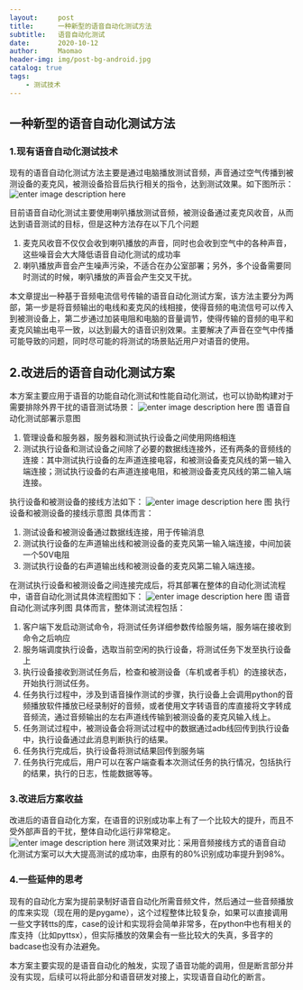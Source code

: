 ```yaml
---
layout:     post
title:      一种新型的语音自动化测试方法
subtitle:   语音自动化测试
date:       2020-10-12
author:     Maomao
header-img: img/post-bg-android.jpg
catalog: true
tags:
    - 测试技术
---
```



## 一种新型的语音自动化测试方法




### 1.现有语音自动化测试技术
现有的语音自动化测试方法主要是通过电脑播放测试音频，声音通过空气传播到被测设备的麦克风，被测设备拾音后执行相关的指令，达到测试效果。如下图所示：
 ![enter image description here](https://raw.githubusercontent.com/limaolliang/limaolliang.github.io/master/img/post-res-AudioTest/1.png)


目前语音自动化测试主要使用喇叭播放测试音频，被测设备通过麦克风收音，从而达到语音测试的目标，但是这种方法存在以下几个问题

 1. 麦克风收音不仅仅会收到喇叭播放的声音，同时也会收到空气中的各种声音，这些噪音会大大降低语音自动化测试的成功率
 2. 喇叭播放声音会产生噪声污染，不适合在办公室部署；另外，多个设备需要同时测试的时候，喇叭播放的声音会产生交叉干扰。

本文章提出一种基于音频电流信号传输的语音自动化测试方案，该方法主要分为两部，第一步是将音频输出的电线和麦克风的线相接，使得音频的电流信号可以传入到被测设备上，第二步通过加装电阻和电脑的音量调节，使得传输的音频的电平和麦克风输出电平一致，以达到最大的语音识别效果。主要解决了声音在空气中传播可能导致的问题，同时尽可能的将测试的场景贴近用户对语音的使用。

## 2.改进后的语音自动化测试方案
本方案主要应用于语音的功能自动化测试和性能自动化测试，也可以协助构建对于需要排除外界干扰的语音测试场景：
![enter image description here](https://raw.githubusercontent.com/limaolliang/limaolliang.github.io/master/img/post-res-AudioTest/2.png)
图 语音自动化测试部署示意图

 1. 管理设备和服务器，服务器和测试执行设备之间使用网络相连
 2. 测试执行设备和测试设备之间除了必要的数据线连接外，还有两条的音频线的连接：其中测试执行设备的左声道连接电容，和被测设备麦克风线的第一输入端连接；测试执行设备的右声道连接电阻，和被测设备麦克风线的第二输入端连接。

执行设备和被测设备的接线方法如下：
![enter image description here](https://raw.githubusercontent.com/limaolliang/limaolliang.github.io/master/img/post-res-AudioTest/3.png)
图 执行设备和被测设备的接线示意图
具体而言：

 1. 测试设备和被测设备通过数据线连接，用于传输消息
 2. 测试执行设备的左声道输出线和被测设备的麦克风第一输入端连接，中间加装一个50V电阻
 3. 测试执行设备的右声道输出线和被测设备的麦克风第二输入端连接。

在测试执行设备和被测设备之间连接完成后，将其部署在整体的自动化测试流程中，语音自动化测试具体流程图如下：
![enter image description here](https://raw.githubusercontent.com/limaolliang/limaolliang.github.io/master/img/post-res-AudioTest/4.png)
图 语音自动化测试序列图
具体而言，整体测试流程包括：

 1. 客户端下发启动测试命令，将测试任务详细参数传给服务端，服务端在接收到命令之后响应
 2. 服务端调度执行设备，选取当前空闲的执行设备，将测试任务下发至执行设备上
 3. 执行设备接收到测试任务后，检查和被测设备（车机或者手机）的连接状态，开始执行测试任务。
 4. 任务执行过程中，涉及到语音操作测试的步骤，执行设备上会调用python的音频播放软件播放已经录制好的音频，或者使用文字转语音的库直接将文字转成音频流，通过音频输出的左右声道线传输到被测设备的麦克风输入线上。
 5. 任务测试过程中，被测设备会将测试过程中的数据通过adb线回传到执行设备中，执行设备通过此消息判断执行的结果。
 6. 任务执行完成后，执行设备将测试结果回传到服务端
 7. 任务执行完成后，用户可以在客户端查看本次测试任务的执行情况，包括执行的结果，执行的日志，性能数据等等。

### 3.改进后方案收益

改进后的语音自动化方案，在语音的识别成功率上有了一个比较大的提升，而且不受外部声音的干扰，整体自动化运行非常稳定。
![enter image description here](https://raw.githubusercontent.com/limaolliang/limaolliang.github.io/master/img/post-res-AudioTest/5.png)
测试效果对比：采用音频接线方式的语音自动化测试方案可以大大提高测试的成功率，由原有的80%识别成功率提升到98%。


### 4.一些延伸的思考

现有的自动化方案为提前录制好语音自动化所需音频文件，然后通过一些音频播放的库来实现（现在用的是pygame），这个过程整体比较复杂，如果可以直接调用一些文字转tts的库，case的设计和实现将会简单非常多，在python中也有相关的库支持（比如pyttsx），但实际播放的效果会有一些比较大的失真，多音字的badcase也没有办法避免。

本方案主要实现的是语音自动化的触发，实现了语音功能的调用，但是断言部分并没有实现，后续可以将此部分和语音研发对接上，实现语音自动化的断言。
